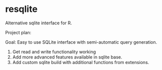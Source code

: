# resqlite
Alternative sqlite interface for R.

Project plan:

Goal: Easy to use SQLite interface with semi-automatic query generation.

1. Get read and write functionality working
2. Add more advanced features available in sqlite base.
3. Add custom sqlite build with additional functions from extensions.
